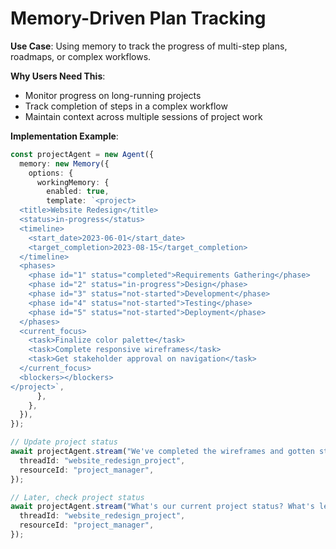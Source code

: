 # Memory-Driven Plan Tracking

**Use Case**: Using memory to track the progress of multi-step plans, roadmaps, or complex workflows.

**Why Users Need This**:
- Monitor progress on long-running projects
- Track completion of steps in a complex workflow
- Maintain context across multiple sessions of project work

**Implementation Example**:
```typescript
const projectAgent = new Agent({
  memory: new Memory({
    options: {
      workingMemory: {
        enabled: true,
        template: `<project>
  <title>Website Redesign</title>
  <status>in-progress</status>
  <timeline>
    <start_date>2023-06-01</start_date>
    <target_completion>2023-08-15</target_completion>
  </timeline>
  <phases>
    <phase id="1" status="completed">Requirements Gathering</phase>
    <phase id="2" status="in-progress">Design</phase>
    <phase id="3" status="not-started">Development</phase>
    <phase id="4" status="not-started">Testing</phase>
    <phase id="5" status="not-started">Deployment</phase>
  </phases>
  <current_focus>
    <task>Finalize color palette</task>
    <task>Complete responsive wireframes</task>
    <task>Get stakeholder approval on navigation</task>
  </current_focus>
  <blockers></blockers>
</project>`,
      },
    },
  }),
});

// Update project status
await projectAgent.stream("We've completed the wireframes and gotten stakeholder approval. Let's start on the development phase now.", {
  threadId: "website_redesign_project",
  resourceId: "project_manager",
});

// Later, check project status
await projectAgent.stream("What's our current project status? What's left to do?", {
  threadId: "website_redesign_project",
  resourceId: "project_manager",
});
``` 